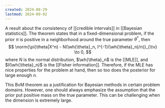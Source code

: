 ```yaml
---
created: 2024-08-29
lastmod: 2024-09-02
---
```

A result about the consistency of [[credible intervals]] in [[Bayesian statistics]]. The theorem states that in a fixed-dimensional problem, if the prior $\pi$ is positive in a neighborhood around the true parameter $\theta^*$, then 
$$
\norm{\pi(\theta|X^n) - N(\wh{\theta}_n, I^{-1}(\wh{\theta}_n)/n)}_{\tv} \to 0,
$$
where $N$ is the normal distribution, $\wh{\theta}_n$ is the [[MLE]], and $I(\wh{\theta}_n)$ is the [[Fisher information]]. Therefore, if the MLE has nice properties for the problem at hand, then so too does the posterior for large enough $n$. 

This BvM theorem as a justification for Bayesian methods in certain problem domains. However, one should always emphasize the assumption that the prior put positive mass on the true parameter. This can be challenging when the dimension is extremely large. 